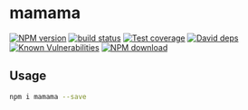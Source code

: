 # mamama



[![NPM version][npm-image]][npm-url]
[![build status][travis-image]][travis-url]
[![Test coverage][codecov-image]][codecov-url]
[![David deps][david-image]][david-url]
[![Known Vulnerabilities][snyk-image]][snyk-url]
[![NPM download][download-image]][download-url]

[npm-image]: https://img.shields.io/npm/v/mamama.svg?style=flat-square
[npm-url]: https://npmjs.org/package/mamama
[travis-image]: https://img.shields.io/travis/{{org}}/mamama.svg?style=flat-square
[travis-url]: https://travis-ci.org/{{org}}/mamama
[codecov-image]: https://codecov.io/gh/{{org}}/mamama/branch/master/graph/badge.svg
[codecov-url]: https://codecov.io/gh/{{org}}/mamama
[david-image]: https://img.shields.io/david/{{org}}/mamama.svg?style=flat-square
[david-url]: https://david-dm.org/{{org}}/mamama
[snyk-image]: https://snyk.io/test/npm/mamama/badge.svg?style=flat-square
[snyk-url]: https://snyk.io/test/npm/mamama
[download-image]: https://img.shields.io/npm/dm/mamama.svg?style=flat-square
[download-url]: https://npmjs.org/package/mamama

## Usage

```bash
npm i mamama --save
```
